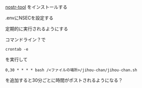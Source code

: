 [nostr-tool](https://github.com/0xtrr/nostr-tool)
をインストールする

.envにNSECを設定する

定期的に実行されるようにする

コマンドライン？で

```
crontab -e
```
を実行して
```
0,30 * * * * bash /<ファイルの場所>/jihou-chan/jihou-chan.sh
```
を追加すると30分ごとに時間がポストされるようになる？
